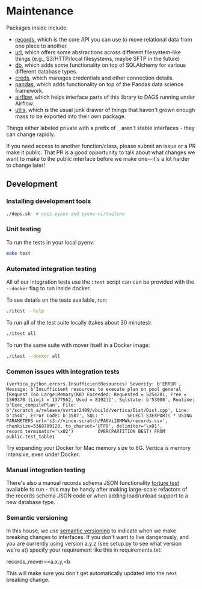 # Maintenance

Packages inside include:

* [records](./records_mover/records/), which is the core API you
  can use to move relational data from one place to another.
* [url](./records_mover/url/), which offers some abstractions
  across different filesystem-like things (e.g., S3/HTTP/local
  filesystems, maybe SFTP in the future)
* [db](./records_mover/db/), which adds some functionality on top of
  SQLAlchemy for various different database types.
* [creds](./records_mover/creds/), which manages credentials and
  other connection details.
* [pandas](./records_mover/pandas/), which adds functionality on top
  of the Pandas data science framework.
* [airflow](./records_mover/airflow/), which helps interface parts
  of this library to DAGS running under Airflow.
* [utils](./records_mover/utils/), which is the usual junk drawer of
  things that haven't grown enough mass to be exported into their own
  package.

Things either labeled private with a prefix of `_` aren't stable
interfaces - they can change rapidly.

If you need access to another function/class, please submit an issue
or a PR make it public.  That PR is a good opportunity to talk about
what changes we want to make to the public interface before we make
one--it's a lot harder to change later!

## Development

### Installing development tools

```bash
./deps.sh  # uses pyenv and pyenv-virtualenv
```

### Unit testing

To run the tests in your local pyenv:

```bash
make test
```

### Automated integration testing

All of our integration tests use the `itest` script can can be provided
with the `--docker` flag to run inside docker.

To see details on the tests available, run:

   ```sh
   ./itest --help
   ```

To run all of the test suite locally (takes about 30 minutes):

   ```sh
   ./itest all
   ```

To run the same suite with mover itself in a Docker image:

   ```sh
   ./itest --docker all
   ```

### Common issues with integration tests

```vertica
(vertica_python.errors.InsufficientResources) Severity: b'ERROR', Message: b'Insufficient resources to execute plan on pool general [Request Too Large:Memory(KB) Exceeded: Requested = 5254281, Free = 1369370 (Limit = 1377562, Used = 8192)]', Sqlstate: b'53000', Routine: b'Exec_compilePlan', File: b'/scratch_a/release/svrtar2409/vbuild/vertica/Dist/Dist.cpp', Line: b'1540', Error Code: b'3587', SQL: "         SELECT S3EXPORT( * USING PARAMETERS url='s3://vince-scratch/PA6ViIBMMWk/records.csv', chunksize=5368709120, to_charset='UTF8', delimiter='\x01', record_terminator='\x02')         OVER(PARTITION BEST) FROM public.test_table1     "
```

Try expanding your Docker for Mac memory size to 8G.  Vertica is
memory intensive, even under Docker.

### Manual integration testing

There's also a manual records schema JSON functionality
[torture test](tests/integration/table2table/TORTURE.md) available to run -
this may be handy after making large-scale refactors of the records
schema JSON code or when adding load/unload support to a new database
type.

### Semantic versioning

In this house, we use [semantic versioning](http://semver.org) to indicate
when we make breaking changes to interfaces.  If you don't want to live
dangerously, and you are currently using version a.y.z (see setup.py to see
what version we're at) specify your requirement like this in requirements.txt:

records_mover>=a.x.y,<b

This will make sure you don't get automatically updated into the next
breaking change.
